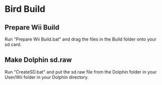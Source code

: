 # Bird Build

## Prepare Wii Build

Run "Prepare Wii Build.bat" and drag the files in the Build folder onto your sd card.

## Make Dolphin sd.raw

Run "CreateSD.bat" and put the sd.raw file from the Dolphin folder in your User/Wii folder in your Dolphin directory.
